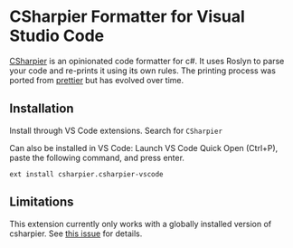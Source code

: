 # CSharpier Formatter for Visual Studio Code

[CSharpier](https://github.com/belav/csharpier) is an opinionated code formatter for c#.
It uses Roslyn to parse your code and re-prints it using its own rules.
The printing process was ported from [prettier](https://prettier.io) but has evolved over time.

## Installation

Install through VS Code extensions. Search for `CSharpier`

Can also be installed in VS Code: Launch VS Code Quick Open (Ctrl+P), paste the following command, and press enter.

```
ext install csharpier.csharpier-vscode
```

## Limitations
This extension currently only works with a globally installed version of csharpier. See [this issue](https://github.com/belav/csharpier/issues/493) for details.  


